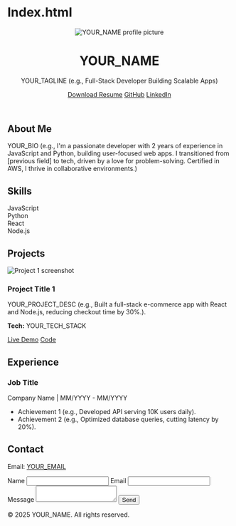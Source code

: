 # Index.html  
  
<!DOCTYPE html>  
<html lang="en">  
<head>  
  <meta charset="UTF-8">  
  <meta name="viewport" content="width=device-width, initial-scale=1.0">  
  <meta name="description" content="Alexandra Thompson - IT Developer Portfolio showcasing projects and skills in web development.">  
  <meta name="keywords" content="Alexandra Thompson, IT developer, portfolio, web development, YOUR_CITY">  
  <meta name="author" content="Alexandra Thompson">  
  <title>Alexandra Thompson | IT Portfolio</title>  
  <link rel="stylesheet" href="styles.css">  
  <link href="https://fonts.googleapis.com/css2?family=Inter:wght@400;600&display=swap" rel="stylesheet">  
  <link rel="icon" href="favicon.ico" type="image/x-icon">  
</head>  
<body>  
  <!-- Hero Section -->  
  <header class="hero">  
    <div class="container">  
      <img src="YOUR_PROFILE_IMAGE.jpg" alt="YOUR_NAME profile picture" class="hero-img">  
      <h1>YOUR_NAME</h1>  
      <p class="tagline">YOUR_TAGLINE (e.g., Full-Stack Developer Building Scalable Apps)</p>  
      <div class="hero-links">  
        <a href="YOUR_RESUME.pdf" download class="btn">Download Resume</a>  
        <a href="https://github.com/YOUR_GITHUB" target="_blank" class="btn">GitHub</a>  
        <a href="https://linkedin.com/in/YOUR_LINKEDIN" target="_blank" class="btn">LinkedIn</a>  
      </div>  
    </div>  
  </header>  
  
  <!-- About Section -->  
  <section id="about" class="section">  
    <div class="container">  
      <h2>About Me</h2>  
      <p>YOUR_BIO (e.g., I'm a passionate developer with 2 years of experience in JavaScript and Python, building user-focused web apps. I transitioned from [previous field] to tech, driven by a love for problem-solving. Certified in AWS, I thrive in collaborative environments.)</p>  
    </div>  
  </section>  
  
  <!-- Skills Section -->  
  <section id="skills" class="section">  
    <div class="container">  
      <h2>Skills</h2>  
      <div class="skills-grid">  
        <div class="skill-item">JavaScript</div>  
        <div class="skill-item">Python</div>  
        <div class="skill-item">React</div>  
        <div class="skill-item">Node.js</div>  
        <!-- Add more skills as needed -->  
      </div>  
    </div>  
  </section>  
  
  <!-- Projects Section -->  
  <section id="projects" class="section">  
    <div class="container">  
      <h2>Projects</h2>  
      <div class="projects-grid">  
        <div class="project-card">  
          <img src="PROJECT1_IMAGE.jpg" alt="Project 1 screenshot" class="project-img">  
          <h3>Project Title 1</h3>  
          <p>YOUR_PROJECT_DESC (e.g., Built a full-stack e-commerce app with React and Node.js, reducing checkout time by 30%.).</p>  
          <p><strong>Tech:</strong> YOUR_TECH_STACK</p>  
          <a href="PROJECT1_LIVE_LINK" target="_blank" class="btn">Live Demo</a>  
          <a href="PROJECT1_GITHUB_LINK" target="_blank" class="btn">Code</a>  
        </div>  
        <!-- Repeat for 2-5 more projects -->  
      </div>  
    </div>  
  </section>  
  
  <!-- Experience Section -->  
  <section id="experience" class="section">  
    <div class="container">  
      <h2>Experience</h2>  
      <div class="experience-item">  
        <h3>Job Title</h3>  
        <p>Company Name | MM/YYYY - MM/YYYY</p>  
        <ul>  
          <li>Achievement 1 (e.g., Developed API serving 10K users daily).</li>  
          <li>Achievement 2 (e.g., Optimized database queries, cutting latency by 20%).</li>  
        </ul>  
      </div>  
      <!-- Repeat for other roles -->  
    </div>  
  </section>  
  
  <!-- Contact Section -->  
  <section id="contact" class="section">  
    <div class="container">  
      <h2>Contact</h2>  
      <p>Email: <a href="mailto:YOUR_EMAIL">YOUR_EMAIL</a></p>  
      <form id="contact-form">  
        <label for="name">Name</label>  
        <input type="text" id="name" name="name" required>  
        <label for="email">Email</label>  
        <input type="email" id="email" name="email" required>  
        <label for="message">Message</label>  
        <textarea id="message" name="message" required></textarea>  
        <button type="submit" class="btn">Send</button>  
      </form>  
    </div>  
  </section>  
  
  <!-- Footer -->  
  <footer>  
    <div class="container">  
      <p>&copy; 2025 YOUR_NAME. All rights reserved.</p>  
    </div>  
  </footer>  
  
  <script src="scripts.js"></script>  
</body>  
</html>  
